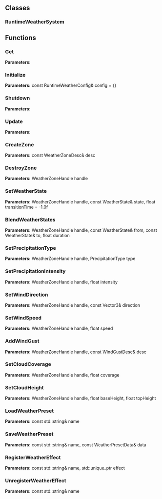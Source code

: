 
## Classes

### RuntimeWeatherSystem




## Functions

### Get



**Parameters:** 

### Initialize



**Parameters:** const RuntimeWeatherConfig& config = {}

### Shutdown



**Parameters:** 

### Update



**Parameters:** 

### CreateZone



**Parameters:** const WeatherZoneDesc& desc

### DestroyZone



**Parameters:** WeatherZoneHandle handle

### SetWeatherState



**Parameters:** WeatherZoneHandle handle, const WeatherState& state, float transitionTime = -1.0f

### BlendWeatherStates



**Parameters:** WeatherZoneHandle handle, const WeatherState& from, const WeatherState& to, float duration

### SetPrecipitationType



**Parameters:** WeatherZoneHandle handle, PrecipitationType type

### SetPrecipitationIntensity



**Parameters:** WeatherZoneHandle handle, float intensity

### SetWindDirection



**Parameters:** WeatherZoneHandle handle, const Vector3& direction

### SetWindSpeed



**Parameters:** WeatherZoneHandle handle, float speed

### AddWindGust



**Parameters:** WeatherZoneHandle handle, const WindGustDesc& desc

### SetCloudCoverage



**Parameters:** WeatherZoneHandle handle, float coverage

### SetCloudHeight



**Parameters:** WeatherZoneHandle handle, float baseHeight, float topHeight

### LoadWeatherPreset



**Parameters:** const std::string& name

### SaveWeatherPreset



**Parameters:** const std::string& name, const WeatherPresetData& data

### RegisterWeatherEffect



**Parameters:** const std::string& name, std::unique_ptr<IWeatherEffect> effect

### UnregisterWeatherEffect



**Parameters:** const std::string& name
